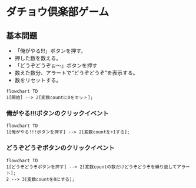 # ダチョウ倶楽部ゲーム

## 基本問題
- 「俺がやる!!!」ボタンを押す。
- 押した数を数える。
- 「どうぞどうぞぉ～」ボタンを押す
- 数えた数分、アラートで“どうぞどうぞ”を表示する。
- 数をリセットする。

```mermaid
flowchart TD
1[開始] --> 2[変数countに0をセット];
```

### 俺がやる!!!ボタンのクリックイベント
```mermaid
flowchart TD
1[俺がやる!!!ボタンを押す] --> 2[変数countを+1する];
```

### どうぞどうぞボタンのクリックイベント
```mermaid
flowchart TD
1[どうぞどうぞボタンを押す] --> 2[変数countの数だけどうぞどうぞを繰り返してアラート];
2 --> 3[変数countを0にする];
```
